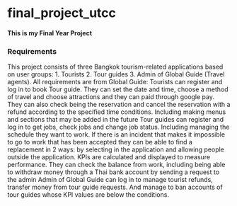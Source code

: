 # final_project_utcc
#### This is my Final Year Project 

### Requirements
This project consists of three Bangkok tourism-related applications based on user groups: 1. Tourists 2. Tour guides 3. Admin of Global Guide (Travel agents).
All requirements are from Global Guide:
  Tourists can register and log in to book Tour guide. They can set the date and time, choose a method of travel and choose attractions and they can paid through google pay. They can also check being the reservation and cancel the reservation with a refund according to the specified time conditions. Including making menus and sections that may be added in the future
  Tour guides can register and log in to get jobs, check jobs and change job status. Including managing the schedule they want to work. If there is an incident that makes it impossible to go to work that has been accepted they can be able to find a replacement in 2 ways: by selecting in the application and allowing people outside the application. KPIs are calculated and displayed to measure performance. They can check the balance from work, including being able to withdraw money through a Thai bank account by sending a request to the admin
   Admin of Global Guide can log in to manage tourist refunds, transfer money from tour guide requests. And manage to ban accounts of tour guides whose KPI values are below the conditions.
   
